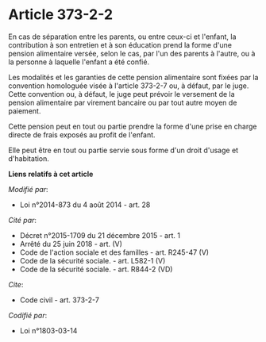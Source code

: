 # Article 373-2-2

En cas de séparation entre les parents, ou entre ceux-ci et l'enfant, la contribution à son entretien et à son éducation
prend la forme d'une pension alimentaire versée, selon le cas, par l'un des parents à l'autre, ou à la personne à laquelle
l'enfant a été confié. 

Les modalités et les garanties de cette pension alimentaire sont fixées par la convention homologuée visée à l'article
373-2-7 ou, à défaut, par le juge. Cette convention ou, à défaut, le juge peut prévoir le versement de la pension alimentaire
par virement bancaire ou par tout autre moyen de paiement. 

Cette pension peut en tout ou partie prendre la forme d'une prise en charge directe de frais exposés au profit de l'enfant. 

Elle peut être en tout ou partie servie sous forme d'un droit d'usage et d'habitation.

**Liens relatifs à cet article**

_Modifié par_:

  - Loi n°2014-873 du 4 août 2014 - art. 28

_Cité par_:

  - Décret n°2015-1709 du 21 décembre 2015 - art. 1
  - Arrêté du 25 juin 2018 - art. (V)
  - Code de l'action sociale et des familles - art. R245-47 (V)
  - Code de la sécurité sociale. - art. L582-1 (V)
  - Code de la sécurité sociale. - art. R844-2 (VD)

_Cite_:

  - Code civil - art. 373-2-7

_Codifié par_:

  - Loi n°1803-03-14
